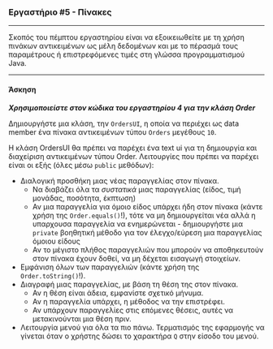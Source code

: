 ### Εργαστήριο #5 - Πίνακες
___
Σκοπός του πέμπτου εργαστηρίου είναι να εξοικειωθείτε με τη χρήση πινάκων αντικειμένων ως μέλη δεδομένων και
με το πέρασμά τους παραμέτρους ή επιστρεφόμενες τιμές στη γλώσσα προγραμματισμού Java.
___
#### Άσκηση ####
___Χρησιμοποιείστε στον κώδικα του εργαστηρίου 4 για την κλάση Order___

Δημιουργήστε μια κλάση, την `OrdersUI`, η οποία να περιέχει ως data member ένα πίνακα αντικειμένων τύπου `Orders` μεγέθους `10`.

Η κλάση OrdersUI θα πρέπει να παρέχει ένα text ui για τη δημιουργία και διαχείριση αντικειμένων τύπου Order. Λειτουργίες που πρέπει να παρέχει είναι οι εξής (όλες μέσω `public` μεθόδων):
* Διαλογική προσθήκη μιας νέας παραγγελίας στον πίνακα.
    * Να διαβάζει όλα τα _συστατικά_ μιας παραγγελίας (είδος, τιμή μονάδας, ποσότητα, έκπτωση)
    * Αν μια παραγγελία για όμοιο είδος υπάρχει ήδη στον πίνακα (κάντε χρήση της `Order.equals()`!), τότε να μη δημιουργείται νέα αλλά η υπαρχουσα παραγγελία να ενημερώνεται - δημιουργήστε μια `private` βοηθητική μέθοδο για τον έλεγχο/εύρεση μια παραγγελίας όμοιου είδους
    * Αν το μέγιστο πλήθος παραγγελιών που μπορούν να αποθηκευτούν στον πίνακα έχουν δοθεί, να μη δέχεται εισαγωγή στοιχείων.
* Εμφάνιση όλων των παραγγελιών (κάντε χρήση της `Order.toString()`!).
* Διαγραφή μιας παραγγελίας, με βάση τη θέση της στον πίνακα.
    * Αν η θέση είναι άδεια, εμφανίστε σχετικό μήνυμα.
    * Αν η παραγγελία υπάρχει, η μέθοδος να την επιστρέφει.
    * Αν υπάρχουν παραγγελίες στις επόμενες θέσεις, αυτές να μετακινούνται μια θέση πριν.
* Λειτουργία μενού για όλα τα πιο πάνω. Τερματισμός της εφαρμογής να γίνεται όταν ο χρήστης δώσει το χαρακτήρα `Q` στην είσοδο του μενού.
